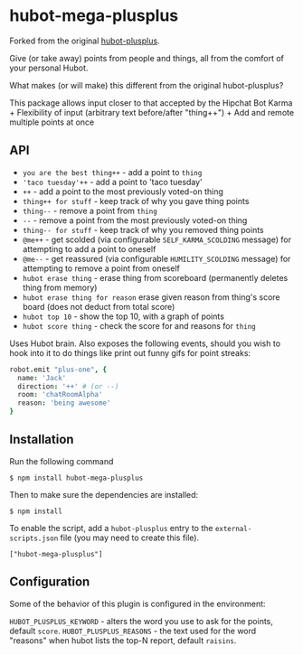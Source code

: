 hubot-mega-plusplus
==============
Forked from the original [hubot-plusplus](https://github.com/ajacksified/hubot-plusplus).

Give (or take away) points from people and things, all from the comfort of your
personal Hubot.

What makes (or will make) this different from the original hubot-plusplus?

This package allows input closer to that accepted by the Hipchat Bot Karma
    + Flexibility of input (arbitrary text before/after "thing++")
    + Add and remote multiple points at once

API
---

* `you are the best thing++` - add a point to `thing`
* `'taco tuesday'++` - add a point to 'taco tuesday'
* `++` - add a point to the most previously voted-on thing
* `thing++ for stuff` - keep track of why you gave thing points
* `thing--` - remove a point from `thing`
* `--` - remove a point from the most previously voted-on thing
* `thing-- for stuff` - keep track of why you removed thing points
* `@me++` - get scolded (via configurable `SELF_KARMA_SCOLDING` message) for attempting to add a point to oneself
* `@me--` - get reassured (via configurable `HUMILITY_SCOLDING` message) for attempting to remove a point from oneself
* `hubot erase thing` - erase thing from scoreboard (permanently deletes thing from memory)
* `hubot erase thing for reason` erase given reason from thing's score board (does not deduct from total score)
* `hubot top 10` - show the top 10, with a graph of points
* `hubot score thing` - check the score for and reasons for `thing`

Uses Hubot brain. Also exposes the following events, should you wish to hook
into it to do things like print out funny gifs for point streaks:

```coffeescript
robot.emit "plus-one", {
  name: 'Jack'
  direction: '++' # (or --)
  room: 'chatRoomAlpha'
  reason: 'being awesome'
}
```

## Installation

Run the following command 

    $ npm install hubot-mega-plusplus

Then to make sure the dependencies are installed:

    $ npm install

To enable the script, add a `hubot-plusplus` entry to the `external-scripts.json`
file (you may need to create this file).

    ["hubot-mega-plusplus"]

## Configuration

Some of the behavior of this plugin is configured in the environment:

`HUBOT_PLUSPLUS_KEYWORD` - alters the word you use to ask for the points, default `score`.
`HUBOT_PLUSPLUS_REASONS` - the text used for the word "reasons" when hubot lists the top-N report, default `raisins`.


